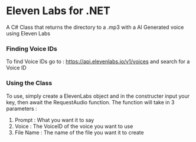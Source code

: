 # Eleven Labs for .NET
A C# Class that returns the directory to a .mp3 with a AI Generated voice using Eleven Labs

### Finding Voice IDs
To find Voice IDs go to : https://api.elevenlabs.io/v1/voices and search for a Voice ID

### Using the Class
To use, simply create a ElevenLabs object and in the constructer input your key, then await the RequestAudio function.
The function will take in 3 parameters :
1. Prompt : What you want it to say
2. Voice : The VoiceID of the voice you want to use
3. File Name : The name of the file you want it to create
